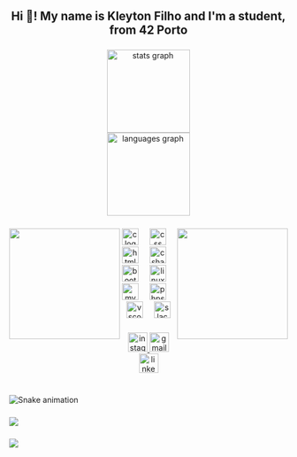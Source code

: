 <h2 align="center">Hi 👋! My name is Kleyton Filho and I'm a student, from 42 Porto</h2>

###

<div align="center">
  <img src="https://github-readme-stats.vercel.app/api?username=maurodesouzae&hide_title=false&hide_rank=false&show_icons=true&include_all_commits=true&count_private=true&disable_animations=false&theme=dracula&locale=en&hide_border=false" height="150" alt="stats graph" /> <br>
  <img src="https://github-readme-stats.vercel.app/api/top-langs?username=maurodesouzae&locale=en&hide_title=false&layout=compact&card_width=320&langs_count=5&theme=dracula&hide_border=false" height="150" alt="languages graph"  />
</div>

###

<img align="left" height="200" src="https://media.giphy.com/media/v1.Y2lkPTc5MGI3NjExMjU2dzc3aTYzNXkwZ21kZDM5NTB6bmlwZWlhcjEzNmltMW91NHY2bCZlcD12MV9naWZzX3NlYXJjaCZjdD1n/tRoH9EYLs3lok/giphy.gif"  />

###

<img align="right" height="200" src="https://media.giphy.com/media/v1.Y2lkPTc5MGI3NjExMjU2dzc3aTYzNXkwZ21kZDM5NTB6bmlwZWlhcjEzNmltMW91NHY2bCZlcD12MV9naWZzX3NlYXJjaCZjdD1n/DKOLQz9cc8oEM/giphy.gif"  />

###

<div align="center">
  <img src="https://cdn.jsdelivr.net/gh/devicons/devicon/icons/c/c-original.svg" height="30" alt="c logo"  />
  <img width="12" />
  <img src="https://cdn.jsdelivr.net/gh/devicons/devicon/icons/css3/css3-original.svg" height="30" alt="css logo"  />
  <img width="12" />
  <img src="https://cdn.jsdelivr.net/gh/devicons/devicon/icons/html5/html5-original.svg" height="30" alt="html5 logo"  />
  <img width="12" />
  <img src="https://cdn.jsdelivr.net/gh/devicons/devicon/icons/csharp/csharp-original.svg" height="30" alt="csharp logo"  />
  <img width="12" />
  <img src="https://cdn.jsdelivr.net/gh/devicons/devicon/icons/bootstrap/bootstrap-original.svg" height="30" alt="bootstrap logo"  />
  <img width="12" />
  <img src="https://cdn.jsdelivr.net/gh/devicons/devicon/icons/linux/linux-original.svg" height="30" alt="linux logo"  />
  <img width="12" />
  <img src="https://cdn.jsdelivr.net/gh/devicons/devicon/icons/mysql/mysql-original.svg" height="30" alt="mysql logo"  />
  <img width="12" />
  <img src="https://cdn.jsdelivr.net/gh/devicons/devicon/icons/phpstorm/phpstorm-original.svg" height="30" alt="phpstorm logo"  />
  <img width="12" />
  <img src="https://cdn.jsdelivr.net/gh/devicons/devicon/icons/vscode/vscode-original.svg" height="30" alt="vscode logo"  />
  <img width="12" />
  <img src="https://cdn.jsdelivr.net/gh/devicons/devicon/icons/slack/slack-original.svg" height="30" alt="slack logo"  />
</div>

###

<div align="center">
  <a href="https://www.instagram.com/kleytonfilho/" target="_blank">
    <img src="https://img.shields.io/static/v1?message=Instagram&logo=instagram&label=&color=E4405F&logoColor=white&labelColor=&style=for-the-badge" height="35" alt="instagram logo"  />
  </a>
  <a href="mailto:kleyton.flh@gmail.com" target="_blank">
    <img src="https://img.shields.io/static/v1?message=Gmail&logo=gmail&label=&color=D14836&logoColor=white&labelColor=&style=for-the-badge" height="35" alt="gmail logo"  />
  </a>
  <img src="https://img.shields.io/static/v1?message=LinkedIn&logo=linkedin&label=&color=0077B5&logoColor=white&labelColor=&style=for-the-badge" height="35" alt="linkedin logo"  />
</div>

###

<br clear="both">

<img src="https://raw.githubusercontent.com/maurodesouzae/maurodesouzae/output/snake.svg" alt="Snake animation" />

###

<div>
  <img style="100%" src="https://capsule-render.vercel.app/api?type=shark&section=header&reversal=false&fontSize=90&fontColor=FFFFFF&fontAlign=87&fontAlignY=81&stroke=-&descSize=20&descAlign=50&descAlignY=50&color=c05a7a"  />
</div>

###

<div>
  <img style="100%" src="https://capsule-render.vercel.app/api?type=shark&height=100&section=footer&reversal=false&fontSize=70&fontColor=FFFFFF&fontAlign=50&fontAlignY=50&stroke=-&descSize=20&descAlign=50&descAlignY=50&color=c05a7a"  />
</div>

###
